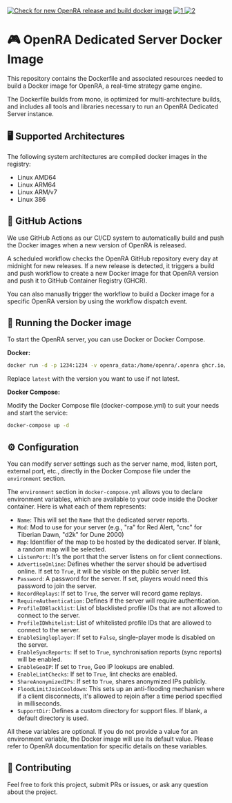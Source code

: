 [![Check for new OpenRA release and build docker image](https://github.com/dkruyt/openra/actions/workflows/main.yml/badge.svg)](https://github.com/dkruyt/openra/actions/workflows/main.yml) [![1] ![2]](https://github.com/dkruyt/openra/pkgs/container/openra)

# 🎮 OpenRA Dedicated Server Docker Image

This repository contains the Dockerfile and associated resources needed to build a Docker image for OpenRA, a real-time strategy game engine.

The Dockerfile builds from mono, is optimized for multi-architecture builds, and includes all tools and libraries necessary to run an OpenRA Dedicated Server instance.

## 🖥️ Supported Architectures

The following system architectures are compiled docker images in the registry:

- Linux AMD64
- Linux ARM64
- Linux ARM/v7
- Linux 386

## 🔄 GitHub Actions

We use GitHub Actions as our CI/CD system to automatically build and push the Docker images when a new version of OpenRA is released.

A scheduled workflow checks the OpenRA GitHub repository every day at midnight for new releases. If a new release is detected, it triggers a build and push workflow to create a new Docker image for that OpenRA version and push it to GitHub Container Registry (GHCR).

You can also manually trigger the workflow to build a Docker image for a specific OpenRA version by using the workflow dispatch event.

## 🏃 Running the Docker image

To start the OpenRA server, you can use Docker or Docker Compose.

__Docker:__

```sh
docker run -d -p 1234:1234 -v openra_data:/home/openra/.openra ghcr.io/dkruyt/openra:latest
```

Replace `latest` with the version you want to use if not latest.

__Docker Compose:__

Modify the Docker Compose file (docker-compose.yml) to suit your needs and start the service:

```sh
docker-compose up -d
```

## ⚙️ Configuration

You can modify server settings such as the server name, mod, listen port, external port, etc., directly in the Docker Compose file under the `environment` section.

The `environment` section in `docker-compose.yml` allows you to declare environment variables, which are available to your code inside the Docker container. Here is what each of them represents:

- `Name`: This will set the `Name` that the dedicated server reports.
- `Mod`: Mod to use for your server (e.g., "ra" for Red Alert, "cnc" for Tiberian Dawn, "d2k" for Dune 2000)
- `Map`: Identifier of the map to be hosted by the dedicated server. If blank, a random map will be selected.
- `ListenPort`: It's the port that the server listens on for client connections.
- `AdvertiseOnline`: Defines whether the server should be advertised online. If set to `True`, it will be visible on the public server list.
- `Password`: A password for the server. If set, players would need this password to join the server.
- `RecordReplays`: If set to `True`, the server will record game replays.
- `RequireAuthentication`: Defines if the server will require authentication.
- `ProfileIDBlacklist`: List of blacklisted profile IDs that are not allowed to connect to the server.
- `ProfileIDWhitelist`: List of whitelisted profile IDs that are allowed to connect to the server.
- `EnableSingleplayer`: If set to `False`, single-player mode is disabled on the server.
- `EnableSyncReports`: If set to `True`, synchronisation reports (sync reports) will be enabled.
- `EnableGeoIP`: If set to `True`, Geo IP lookups are enabled.
- `EnableLintChecks`: If set to `True`, lint checks are enabled.
- `ShareAnonymizedIPs`: If set to `True`, shares anonymized IPs publicly.
- `FloodLimitJoinCooldown`: This sets up an anti-flooding mechanism where if a client disconnects, it's allowed to rejoin after a time period specified in milliseconds.
- `SupportDir`: Defines a custom directory for support files. If blank, a default directory is used.

All these variables are optional. If you do not provide a value for an environment variable, the Docker image will use its default value. Please refer to OpenRA documentation for specific details on these variables.

## 👥 Contributing

Feel free to fork this project, submit PRs or issues, or ask any question about the project.



[1]: <https://ghcr-badge.egpl.dev/dkruyt/openra/latest_tag?color=%2344cc11&ignore=20200202&label=version&trim=>
[2]: <https://ghcr-badge.egpl.dev/dkruyt/openra/size>
